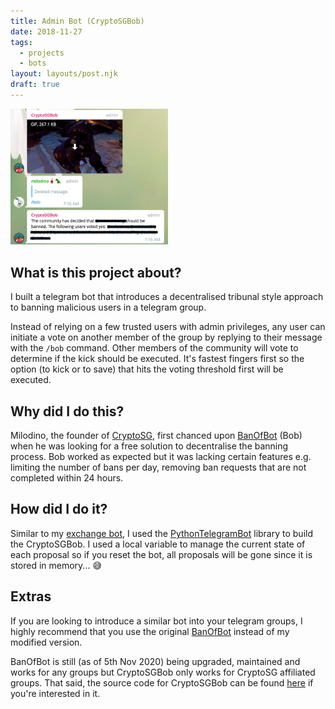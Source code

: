 ```yaml
---
title: Admin Bot (CryptoSGBob)
date: 2018-11-27
tags:
  - projects
  - bots
layout: layouts/post.njk
draft: true
---
```


<img src="/img/CSGBob.png" alt="A screenshot of the user interface of CryptoSG Bob bot" style="width: 50%;"/>

## What is this project about?

I built a telegram bot that introduces a decentralised tribunal style approach to banning malicious users in a telegram group.

Instead of relying on a few trusted users with admin privileges, any user can initiate a vote on another member of the group by replying to their message with the `/bob` command. Other members of the community will vote to determine if the kick should be executed. It's fastest fingers first so the option (to kick or to save) that hits the voting threshold first will be executed.

## Why did I do this?

Milodino, the founder of [CryptoSG](https://t.me/cryptosg), first chanced upon [BanOfBot](https://github.com/backmeupplz/banofbot) (Bob) when he was looking for a free solution to decentralise the banning process. Bob worked as expected but it was lacking certain features e.g. limiting the number of bans per day, removing ban requests that are not completed within 24 hours.

## How did I do it?

Similar to my [exchange bot](../exchange-bot/), I used the [PythonTelegramBot](https://github.com/python-telegram-bot/python-telegram-bot) library to build the CryptoSGBob. I used a local variable to manage the current state of each proposal so if you reset the bot, all proposals will be gone since it is stored in memory... 😅

## Extras

If you are looking to introduce a similar bot into your telegram groups, I highly recommend that you use the original [BanOfBot](https://github.com/backmeupplz/banofbot) instead of my modified version.

BanOfBot is still (as of 5th Nov 2020) being upgraded, maintained and works for any groups but CryptoSGBob only works for CryptoSG affiliated groups. That said, the source code for CryptoSGBob can be found [here](https://github.com/Crypto-SG/CSGBob) if you're interested in it.

